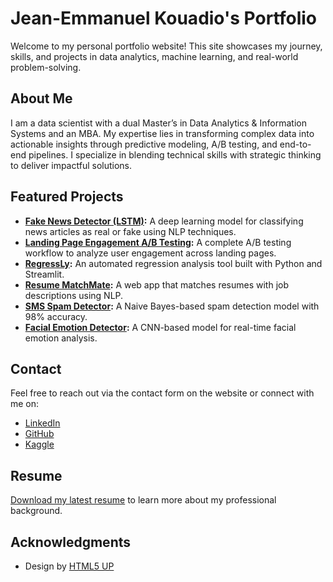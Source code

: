 # Jean-Emmanuel Kouadio's Portfolio

Welcome to my personal portfolio website! This site showcases my journey, skills, and projects in data analytics, machine learning, and real-world problem-solving.

## About Me
I am a data scientist with a dual Master’s in Data Analytics & Information Systems and an MBA. My expertise lies in transforming complex data into actionable insights through predictive modeling, A/B testing, and end-to-end pipelines. I specialize in blending technical skills with strategic thinking to deliver impactful solutions.

## Featured Projects
- **[Fake News Detector (LSTM)](https://github.com/jeanemmanuelk/Fake_news_Detector_LSTM):** A deep learning model for classifying news articles as real or fake using NLP techniques.
- **[Landing Page Engagement A/B Testing](https://github.com/jeanemmanuelk/page-engagement-ab-testing):** A complete A/B testing workflow to analyze user engagement across landing pages.
- **[RegressLy](https://github.com/jeanemmanuelk/RegressLy):** An automated regression analysis tool built with Python and Streamlit.
- **[Resume MatchMate](https://github.com/jeanemmanuelk/Resume-MatchMate):** A web app that matches resumes with job descriptions using NLP.
- **[SMS Spam Detector](https://github.com/jeanemmanuelk/Advanced-SMS-Spam-Filter):** A Naive Bayes-based spam detection model with 98% accuracy.
- **[Facial Emotion Detector](https://github.com/jeanemmanuelk/Facial-Emotion-Detection):** A CNN-based model for real-time facial emotion analysis.

## Contact
Feel free to reach out via the contact form on the website or connect with me on:
- [LinkedIn](https://www.linkedin.com/in/j-emmanuel-k/)
- [GitHub](https://github.com/jeanemmanuelk)
- [Kaggle](https://www.kaggle.com/jeanemmanuelkouadio)

## Resume
[Download my latest resume](./resume.pdf) to learn more about my professional background.

## Acknowledgments
- Design by [HTML5 UP](http://html5up.net)
